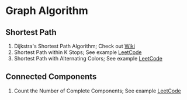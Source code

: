 # Graph Algorithm

## Shortest Path
1. Dijkstra's Shortest Path Algorithm; Check out [Wiki](https://en.wikipedia.org/wiki/Dijkstra%27s_algorithm)
2. Shortest Path within K Stops; See example [LeetCode](https://leetcode.com/problems/cheapest-flights-within-k-stops/)
3. Shortest Path with Alternating Colors; See example [LeetCode](https://leetcode.com/problems/shortest-path-with-alternating-colors/)

## Connected Components
1. Count the Number of Complete Components; See example [LeetCode](https://leetcode.com/problems/count-the-number-of-complete-components/)


